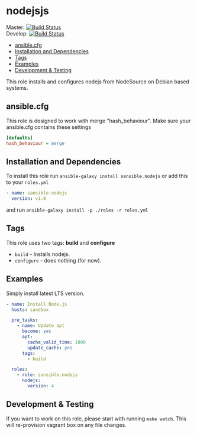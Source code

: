 # nodejsjs

Master: [![Build Status](https://travis-ci.org/sansible/nodejs.svg?branch=master)](https://travis-ci.org/sansible/nodejs)  
Develop: [![Build Status](https://travis-ci.org/sansible/nodejs.svg?branch=develop)](https://travis-ci.org/sansible/nodejs)

* [ansible.cfg](#ansible-cfg)
* [Installation and Dependencies](#installation-and-dependencies)
* [Tags](#tags)
* [Examples](#examples)
* [Development & Testing](#development---testing)

This role installs and configures nodejs from NodeSource on Debian based systems.




## ansible.cfg

This role is designed to work with merge "hash_behaviour". Make sure your
ansible.cfg contains these settings

```INI
[defaults]
hash_behaviour = merge
```




## Installation and Dependencies

To install this role run `ansible-galaxy install sansible.nodejs`
or add this to your `roles.yml`

```YAML
- name: sansible.nodejs
  version: v1.0
```

and run `ansible-galaxy install -p ./roles -r roles.yml`




## Tags

This role uses two tags: **build** and **configure**

* `build` - Installs nodejs.
* `configure` - does nothing (for now).




## Examples

Simply install latest LTS version.

```YAML
- name: Install Node.js
  hosts: sandbox

  pre_tasks:
    - name: Update apt
      become: yes
      apt:
        cache_valid_time: 1800
        update_cache: yes
      tags:
        - build

  roles:
    - role: sansible.nodejs
      nodejs:
        version: 4
```




## Development & Testing

If you want to work on this role, please start with running
`make watch`. This will re-provision vagrant box on any file changes.
